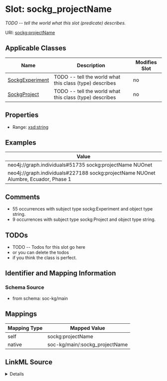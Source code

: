 

# Slot: sockg_projectName


_TODO -- tell the world what this slot (predicate) describes._





URI: [sockg:projectName](http://www.semanticweb.org/sockg/ontologies/2024/0/soil-carbon-ontology/projectName)



<!-- no inheritance hierarchy -->





## Applicable Classes

| Name | Description | Modifies Slot |
| --- | --- | --- |
| [SockgExperiment](../classes/SockgExperiment.md) | TODO -- tell the world what this class (type) describes |  no  |
| [SockgProject](../classes/SockgProject.md) | TODO -- tell the world what this class (type) describes |  no  |







## Properties

* Range: [xsd:string](http://www.w3.org/2001/XMLSchema#string)






## Examples

| Value |
| --- |
| neo4j://graph.individuals#51735 sockg:projectName NUOnet |
| neo4j://graph.individuals#227188 sockg:projectName NUOnet Alumbre, Ecuador, Phase 1 |

## Comments

* 55 occurrences with subject type sockg:Experiment and object type string.
* 9 occurrences with subject type sockg:Project and object type string.

## TODOs

* TODO -- Todos for this slot go here
* or you can delete the todos
* if you think the class is perfect.

## Identifier and Mapping Information







### Schema Source


* from schema: soc-kg/main




## Mappings

| Mapping Type | Mapped Value |
| ---  | ---  |
| self | sockg:projectName |
| native | soc-kg/main/:sockg_projectName |




## LinkML Source

<details>
```yaml
name: sockg_projectName
description: TODO -- tell the world what this slot (predicate) describes.
todos:
- TODO -- Todos for this slot go here
- or you can delete the todos
- if you think the class is perfect.
comments:
- 55 occurrences with subject type sockg:Experiment and object type string.
- 9 occurrences with subject type sockg:Project and object type string.
examples:
- value: neo4j://graph.individuals#51735 sockg:projectName NUOnet
- value: neo4j://graph.individuals#227188 sockg:projectName NUOnet Alumbre, Ecuador,
    Phase 1
from_schema: soc-kg/main
rank: 1000
slot_uri: sockg:projectName
alias: sockg_projectName
domain_of:
- sockg_Experiment
- sockg_Project
range: string

```
</details>